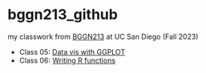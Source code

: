 # bggn213_github
my classwork from [BGGN213](https://bioboot.github.io/bggn213_F23/) at UC San Diego (Fall 2023)

- Class 05: [Data vis with GGPLOT](https://github.com/emargaez/bggn213_github/blob/main/lab05/lab05.pdf)
- Class 06: [Writing R functions](https://github.com/emargaez/bggn213_github/blob/main/lab06/hw06.pdf) 
